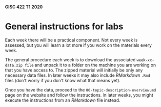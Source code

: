 #### GISC 422 T1 2020
# General instructions for labs
Each week there will be a practical component. Not every week is assessed, but you will learn a lot more if you work on the materials every week.

The general procedure each week is to download the associated `week-xx-data.zip file` and unpack it to a folder on the machine you are working on that you have access to. The zipped material will initially be only any necessary data files. In later weeks it may also include _RMarkdown_ `.Rmd` files (don't worry if you don't know what that means yet).

Once you have the data, proceed to the `00-topic-description-overview.md` page on the website and follow the instructions. In later weeks, you might execute the instructions from an _RMarkdown_ file instead.
